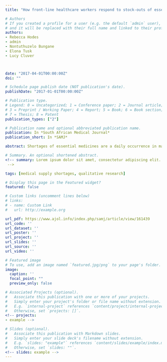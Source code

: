 ```yaml
---
title: "How front-line healthcare workers respond to stock-outs of essential medicines in the Eastern Cape Province of South Africa"

# Authors
# If you created a profile for a user (e.g. the default `admin` user), write the username (folder name) here
# and it will be replaced with their full name and linked to their profile.
authors:
- Rebecca Hodes
- admin
- Nontuthuzelo Bungane
- Elona Tusk
- Lucy Cluver



date: "2017-04-01T00:00:00Z"
doi: ""

# Schedule page publish date (NOT publication's date).
publishDate: "2017-01-01T00:00:00Z"

# Publication type.
# Legend: 0 = Uncategorized; 1 = Conference paper; 2 = Journal article;
# 3 = Preprint / Working Paper; 4 = Report; 5 = Book; 6 = Book section;
# 7 = Thesis; 8 = Patent
publication_types: ["2"]

# Publication name and optional abbreviated publication name.
publication: In *South African Medical Journal*
publication_short: In *SAMJ*

abstract: Shortages of essential medicines are a daily occurrence in many of South Africa (SA)’s public health facilities. This study focuses on the responses of healthcare workers to stock-outs, investigating how actors at the ‘front line’ of public health delivery understand, experience and respond to shortages of essential medicines and equipment in their facilities. Findings are based on focus groups, observations and interviews with healthcare workers and patients at healthcare facilities in the Eastern Cape Province of SA, conducted as part of the Mzantsi Wakho study. The research revealed a discrepancy between ‘informal’ definitions of stock-outs and their reporting through formal stockout management channels. Front-line healthcare workers had designed their own systems for classifying the severity of stock-outs, based on the product in question, and on their potential to access stocks from other facilities. Beyond formal systems of procurement and supply, healthcare workers had established vast networks of alternative communication and action, often using personal resources to procure medical supplies. Stock-outs were only reported when informal methods of stock-sharing did not secure top-up supplies. These findings have implications for understanding the frequency and severity of stock-outs, and for taking action to prevent and manage stock-outs effectively.

# Summary. An optional shortened abstract.
<!-- summary: Lorem ipsum dolor sit amet, consectetur adipiscing elit. Duis posuere tellus ac convallis placerat. Proin tincidunt magna sed ex sollicitudin condimentum.
 -->

tags: [medical supply shortages, qualitative research]

# Display this page in the Featured widget?
featured: false

# Custom links (uncomment lines below)
# links:
# - name: Custom Link
#   url: http://example.org

url_pdf: https://www.ajol.info/index.php/samj/article/view/161439
url_code: ''
url_dataset: ''
url_poster: ''
url_project: ''
url_slides: ''
url_source: ''
url_video: ''

# Featured image
# To use, add an image named `featured.jpg/png` to your page's folder.
image:
  caption: ''
  focal_point: ""
  preview_only: false

# Associated Projects (optional).
#   Associate this publication with one or more of your projects.
#   Simply enter your project's folder or file name without extension.
#   E.g. `internal-project` references `content/project/internal-project/index.md`.
#   Otherwise, set `projects: []`.
<!-- projects:
- example -->

# Slides (optional).
#   Associate this publication with Markdown slides.
#   Simply enter your slide deck's filename without extension.
#   E.g. `slides: "example"` references `content/slides/example/index.md`.
#   Otherwise, set `slides: ""`.
<!-- slides: example -->
---
```


<!-- {{% callout note %}}
Click the *Cite* button above to demo the feature to enable visitors to import publication metadata into their reference management software.
{{% /callout %}}

{{% callout note %}}
Create your slides in Markdown - click the *Slides* button to check out the example.
{{% /callout %}}

Supplementary notes can be added here, including [code, math, and images](https://wowchemy.com/docs/writing-markdown-latex/). -->
